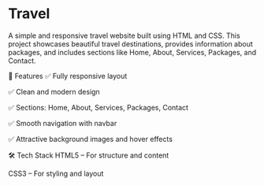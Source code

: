 # Travel
A simple and responsive travel website built using HTML and CSS. This project showcases beautiful travel destinations, provides information about packages, and includes sections like Home, About, Services, Packages, and Contact.

📌 Features
✅ Fully responsive layout

✅ Clean and modern design

✅ Sections: Home, About, Services, Packages, Contact

✅ Smooth navigation with navbar

✅ Attractive background images and hover effects

🛠️ Tech Stack
HTML5 – For structure and content

CSS3 – For styling and layout
